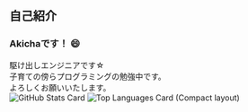 ## 自己紹介
### Akichaです！ 😄
駆け出しエンジニアです☆\
子育ての傍らプログラミングの勉強中です。\
よろしくお願いいたします。\
![GitHub Stats Card](https://github-readme-stats.vercel.app/api?username=akichaa&count_private=true&theme=merko&show_icons=true")
![Top Languages Card (Compact layout)](https://github-readme-stats.vercel.app/api/top-langs/?username=akichaa&layout=compact&theme=merko)
<!---
- 👋 Hi, I’m @Akichaa
- 👀 I’m interested in ...
- 🌱 I’m currently learning ...
- 💞️ I’m looking to collaborate on ...
- 📫 How to reach me ...
--->
<!---
Akichaa/Akichaa is a ✨ special ✨ repository because its `README.md` (this file) appears on your GitHub profile.
You can click the Preview link to take a look at your changes.
--->
